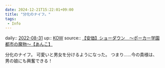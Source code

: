 ```yaml
---
date: 2024-12-21T15:22:01+09:00
title: "分化のナイフ。"
tags:
 - Info
---
```


daily:: [2022-08-31](Daily_Note/2022-08-31.md)
up:: [KOW](../Bar/Novel/Nacaria/KOW.md)
source:: [【安価】ショーダウン　～ポーカー学園都市の魔物～【あんこ】](http://yaruoshelter.com/test/read.cgi/yaruo001/1656338051/)

分化のナイフ。
可愛いと男女を分けるようになった。
つまり……今の貴様は、男の娘にも興奮できる！
